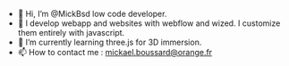 - 👋 Hi, I’m @MickBsd low code developer.
- 👀 I develop webapp and websites with webflow and wized. I customize them entirely with javascript.
- 🌱 I’m currently learning three.js for 3D immersion.
- 📫 How to contact me : mickael.boussard@orange.fr

<!---
MickBsd/MickBsd is a ✨ special ✨ repository because its `README.md` (this file) appears on your GitHub profile.
You can click the Preview link to take a look at your changes.
- 💞️ I’m looking to collaborate on ...
--->

